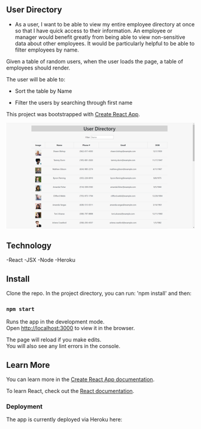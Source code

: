 ## User Directory

* As a user, I want to be able to view my entire employee directory at once so that I have quick access to their information.
An employee or manager would benefit greatly from being able to view non-sensitive data about other employees. It would be particularly helpful to be able to filter employees by name.

Given a table of random users, when the user loads the page, a table of employees should render. 

The user will be able to:

  * Sort the table by Name

  * Filter the users by searching through first name

This project was bootstrapped with [Create React App](https://github.com/facebook/create-react-app).

![Example profile](./ScreenShot.png)

## Technology

-React
-JSX
-Node
-Heroku

## Install

Clone the repo.
In the project directory, you can run: 'npm install' and then:

### `npm start`

Runs the app in the development mode.<br />
Open [http://localhost:3000](http://localhost:3000) to view it in the browser.

The page will reload if you make edits.<br />
You will also see any lint errors in the console.


## Learn More

You can learn more in the [Create React App documentation](https://facebook.github.io/create-react-app/docs/getting-started).

To learn React, check out the [React documentation](https://reactjs.org/).


### Deployment

The app is currently deployed via Heroku here: 
